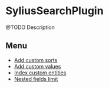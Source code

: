 # SyliusSearchPlugin

@TODO Description

## Menu

- [Add custom sorts](./add_custom_sorts.md)
- [Add custom values](./add_custom_values.md)
- [Index custom entities](./index_custom_entities.md)
- [Nested fields limit](./nested_fields_limit.md)
